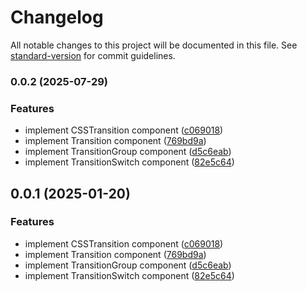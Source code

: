 # Changelog

All notable changes to this project will be documented in this file. See [standard-version](https://github.com/conventional-changelog/standard-version) for commit guidelines.

### 0.0.2 (2025-07-29)


### Features

* implement CSSTransition component ([c069018](https://github.com/Azganoth/simple-motion-react/commit/c069018b8fc4a105e2d1d8c458e1a77776894886))
* implement Transition component ([769bd9a](https://github.com/Azganoth/simple-motion-react/commit/769bd9a14e9241663177caf523a0db2eed4048e9))
* implement TransitionGroup component ([d5c6eab](https://github.com/Azganoth/simple-motion-react/commit/d5c6eabefeced89669a8b1be6f81c4e2583ee1a6))
* implement TransitionSwitch component ([82e5c64](https://github.com/Azganoth/simple-motion-react/commit/82e5c6408910afa46fdb077acbe374a693376bc6))

## 0.0.1 (2025-01-20)

### Features

- implement CSSTransition component ([c069018](https://github.com/Azganoth/simple-motion-react/commit/c069018b8fc4a105e2d1d8c458e1a77776894886))
- implement Transition component ([769bd9a](https://github.com/Azganoth/simple-motion-react/commit/769bd9a14e9241663177caf523a0db2eed4048e9))
- implement TransitionGroup component ([d5c6eab](https://github.com/Azganoth/simple-motion-react/commit/d5c6eabefeced89669a8b1be6f81c4e2583ee1a6))
- implement TransitionSwitch component ([82e5c64](https://github.com/Azganoth/simple-motion-react/commit/82e5c6408910afa46fdb077acbe374a693376bc6))
